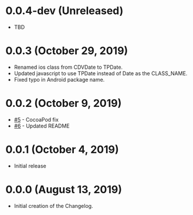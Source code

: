 # 0.0.4-dev (Unreleased)
- TBD

# 0.0.3 (October 29, 2019)
- Renamed ios class from CDVDate to TPDate. 
- Updated javascript to use TPDate instead of Date as the CLASS_NAME.
- Fixed typo in Android package name.

# 0.0.2 (October 9, 2019)
- [#5](https://github.com/totalpave/cordova-plugin-date/pull/5) - CocoaPod fix
- [#6](https://github.com/totalpave/cordova-plugin-date/pull/6) - Updated README

# 0.0.1 (October 4, 2019)
- Initial release

# 0.0.0 (August 13, 2019)
- Initial creation of the Changelog.
